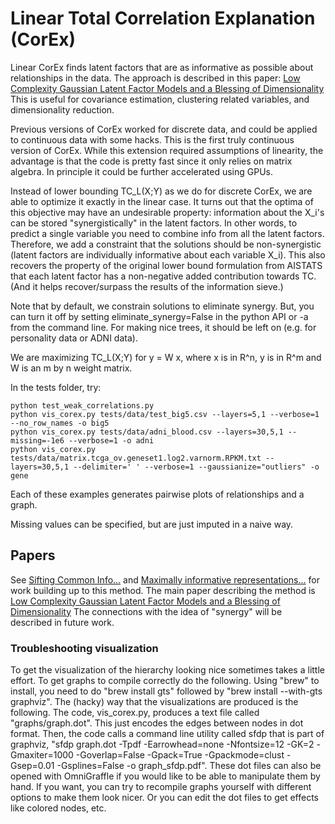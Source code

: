 # Linear Total Correlation Explanation (CorEx)

Linear CorEx finds latent factors that are as informative as possible about relationships in the data. 
The approach is described in this paper:
[Low Complexity Gaussian Latent Factor Models and a Blessing of Dimensionality](https://arxiv.org/abs/1706.) 
This is useful for covariance estimation, clustering related variables, and dimensionality reduction. 

Previous versions of CorEx worked for discrete data, and could be applied to continuous data with some hacks. 
This is the first truly continuous version of CorEx. While this extension required assumptions of linearity, the 
advantage is that the code is pretty fast since it only relies on matrix algebra. In principle it could be 
further accelerated using GPUs. 

Instead of lower bounding TC_L(X;Y) as we do for discrete CorEx, 
we are able to optimize it exactly in the linear case. It turns out that the optima of this objective 
may have an undesirable property: information about the X_i's can be stored "synergistically" in the latent factors. 
In other words, to predict a single variable you need to combine info from all the latent factors. Therefore, we 
add a constraint that the solutions should be non-synergistic (latent factors are individually informative about each variable X_i). 
This also recovers the property of the original lower bound formulation from AISTATS that each latent factor
has a non-negative added contribution towards TC. (And it helps recover/surpass the results of the information sieve.) 

Note that by default, we constrain solutions to eliminate synergy. 
But, you can turn it off by setting eliminate_synergy=False in the python API or -a from the command line. 
For making nice trees, it should be left on (e.g. for personality data or ADNI data). 

We are maximizing TC_L(X;Y) for y = W x, where x is in R^n, y is in R^m and W is an m by n weight matrix. 

In the tests folder, try:
```
python test_weak_correlations.py
python vis_corex.py tests/data/test_big5.csv --layers=5,1 --verbose=1 --no_row_names -o big5
python vis_corex.py tests/data/adni_blood.csv --layers=30,5,1 --missing=-1e6 --verbose=1 -o adni
python vis_corex.py tests/data/matrix.tcga_ov.geneset1.log2.varnorm.RPKM.txt --layers=30,5,1 --delimiter=' ' --verbose=1 --gaussianize="outliers" -o gene
```
Each of these examples generates pairwise plots of relationships and a graph. 

Missing values can be specified, but are just imputed in a naive way. 

## Papers

See [Sifting Common Info...](https://arxiv.org/abs/1606.02307) and 
[Maximally informative representations...](https://arxiv.org/abs/1410.7404) for work building up to this method. 
The main paper describing the method is [Low Complexity Gaussian Latent Factor Models and a Blessing of Dimensionality](https://arxiv.org/abs/1706.)
The connections with the idea of "synergy" will be described in future work. 


### Troubleshooting visualization
To get the visualization of the hierarchy looking nice sometimes takes a little effort. To get graphs to compile correctly do the following. 
Using "brew" to install, you need to do "brew install gts" followed by "brew install --with-gts graphviz". 
The (hacky) way that the visualizations are produced is the following. The code, vis_corex.py, produces a text file called "graphs/graph.dot". This just encodes the edges between nodes in dot format. Then, the code calls a command line utility called sfdp that is part of graphviz, "sfdp graph.dot -Tpdf -Earrowhead=none -Nfontsize=12  -GK=2 -Gmaxiter=1000 -Goverlap=False -Gpack=True -Gpackmode=clust -Gsep=0.01 -Gsplines=False -o graph_sfdp.pdf".
These dot files can also be opened with OmniGraffle if you would like to be able to manipulate them by hand. 
If you want, you can try to recompile graphs yourself with different options to make them look nicer. Or you can edit the dot files to get effects like colored nodes, etc. 



